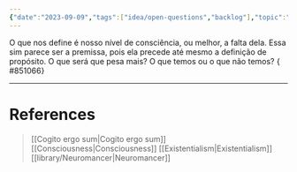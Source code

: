 ```yaml
---
{"date":"2023-09-09","tags":["idea/open-questions","backlog"],"topic":"[[self|Identity]]","publish":true,"PassFrontmatter":true}
---
```


O que nos define é nosso nível de consciência, ou melhor, a falta dela. Essa sim parece ser a premissa, pois ela precede até mesmo a definição de propósito. O que será que pesa mais? O que temos ou o que não temos?
{ #851066}


---
# References
>[[Cogito ergo sum\|Cogito ergo sum]]
>[[Consciousness\|Consciousness]]
>[[Existentialism\|Existentialism]]
>[[library/Neuromancer\|Neuromancer]]